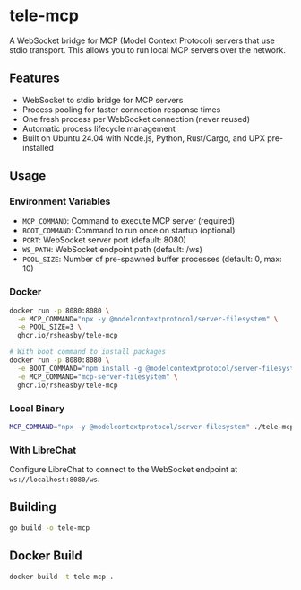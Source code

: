 # tele-mcp

A WebSocket bridge for MCP (Model Context Protocol) servers that use stdio transport. This allows you to run local MCP servers over the network.

## Features

- WebSocket to stdio bridge for MCP servers
- Process pooling for faster connection response times
- One fresh process per WebSocket connection (never reused)
- Automatic process lifecycle management
- Built on Ubuntu 24.04 with Node.js, Python, Rust/Cargo, and UPX pre-installed

## Usage

### Environment Variables

- `MCP_COMMAND`: Command to execute MCP server (required)
- `BOOT_COMMAND`: Command to run once on startup (optional)
- `PORT`: WebSocket server port (default: 8080)
- `WS_PATH`: WebSocket endpoint path (default: /ws)
- `POOL_SIZE`: Number of pre-spawned buffer processes (default: 0, max: 10)

### Docker

```bash
docker run -p 8080:8080 \
  -e MCP_COMMAND="npx -y @modelcontextprotocol/server-filesystem" \
  -e POOL_SIZE=3 \
  ghcr.io/rsheasby/tele-mcp

# With boot command to install packages
docker run -p 8080:8080 \
  -e BOOT_COMMAND="npm install -g @modelcontextprotocol/server-filesystem" \
  -e MCP_COMMAND="mcp-server-filesystem" \
  ghcr.io/rsheasby/tele-mcp
```

### Local Binary

```bash
MCP_COMMAND="npx -y @modelcontextprotocol/server-filesystem" ./tele-mcp
```

### With LibreChat

Configure LibreChat to connect to the WebSocket endpoint at `ws://localhost:8080/ws`.

## Building

```bash
go build -o tele-mcp
```

## Docker Build

```bash
docker build -t tele-mcp .
```